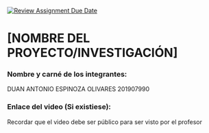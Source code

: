 [![Review Assignment Due Date](https://classroom.github.com/assets/deadline-readme-button-22041afd0340ce965d47ae6ef1cefeee28c7c493a6346c4f15d667ab976d596c.svg)](https://classroom.github.com/a/irq-J4vi)
# [NOMBRE DEL PROYECTO/INVESTIGACIÓN]
### Nombre y carné de los integrantes:
DUAN ANTONIO ESPINOZA OLIVARES
201907990

### Enlace del video (Si existiese):
Recordar que el video debe ser público para ser visto por el profesor
